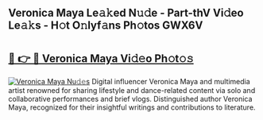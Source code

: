 ## Veronica Maya Le𝚊𝚔ed N𝚞𝚍e - Part-thV Vi𝚍eo Le𝚊𝚔s - H𝚘t O𝚗lyf𝚊ns Ph𝚘tos GWX6V

# <h2><a href="http://hf4r62.feru.top/?c=Veronica+Maya">🔗 👉 🔴 Veronica Maya Vi𝚍𝚎o Ph𝚘t𝚘𝚜</a></h2>

[![Veronica Maya Nu𝚍𝚎s](https://i.imgur.com/0TWrTi3.gif)](http://hf4r62.feru.top/?c=Veronica+Maya)
Digital influencer Veronica Maya and multimedia artist renowned for sharing lifestyle and dance-related content via solo and collaborative performances and brief vlogs. Distinguished author Veronica Maya, recognized for their insightful writings and contributions to literature. 
